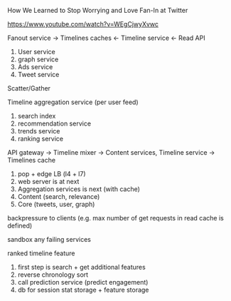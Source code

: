 
How We Learned to Stop Worrying and Love Fan-In at Twitter

https://www.youtube.com/watch?v=WEgCjwyXvwc

Fanout service -> Timelines caches <- Timeline service <- Read API 

1. User service
1. graph service
1. Ads service
1. Tweet service

Scatter/Gather
    
Timeline aggregation service (per user feed)

1. search index
1. recommendation service
1. trends service
1. ranking service

API gateway -> Timeline mixer -> Content services, Timeline service -> Timelines cache

1. pop + edge LB (l4 + l7)
1. web server is at next 
1. Aggregation services is next (with cache)
2. Content (search, relevance)
2. Core (tweets, user, graph)

backpressure to clients (e.g. max number of get requests in read cache is defined)

sandbox any failing services

ranked timeline feature 
1. first step is search + get additional features
2. reverse chronology sort
3. call prediction service (predict engagement)
4. db for session stat storage + feature storage


